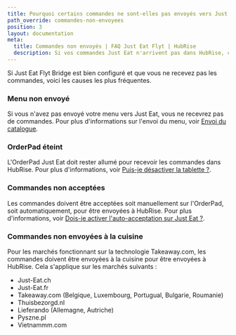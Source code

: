 ```yaml
---
title: Pourquoi certains commandes ne sont-elles pas envoyés vers Just Eat ?
path_override: commandes-non-envoyees
position: 3
layout: documentation
meta:
  title: Commandes non envoyés | FAQ Just Eat Flyt | HubRise
  description: Si vos commandes Just Eat n'arrivent pas dans HubRise, cette page explique les raisons possibles et les solutions.
---
```


Si Just Eat Flyt Bridge est bien configuré et que vous ne recevez pas les commandes, voici les causes les plus fréquentes.

### Menu non envoyé

Si vous n'avez pas envoyé votre menu vers Just Eat, vous ne recevrez pas de commandes. Pour plus d'informations sur l'envoi du menu, voir [Envoi du catalogue](/apps/just-eat-flyt/push-catalog).

### OrderPad éteint

L'OrderPad Just Eat doit rester allumé pour recevoir les commandes dans HubRise. Pour plus d'informations, voir [Puis-je désactiver la tablette ?](/apps/just-eat-flyt/faqs/turn-off-orderpad).

### Commandes non acceptées

Les commandes doivent être acceptées soit manuellement sur l'OrderPad, soit automatiquement, pour être envoyées à HubRise. Pour plus d'informations, voir [Dois-je activer l'auto-acceptation sur Just Eat ?](/apps/just-eat-flyt/faqs/auto-accept).

### Commandes non envoyées à la cuisine

Pour les marchés fonctionnant sur la technologie Takeaway.com, les commandes doivent être envoyées à la cuisine pour être envoyées à HubRise. Cela s'applique sur les marchés suivants :

- Just-Eat.ch
- Just-Eat.fr
- Takeaway.com (Belgique, Luxembourg, Portugual, Bulgarie, Roumanie)
- Thuisbezorgd.nl
- Lieferando (Allemagne, Autriche)
- Pyszne.pl
- Vietnammm.com
